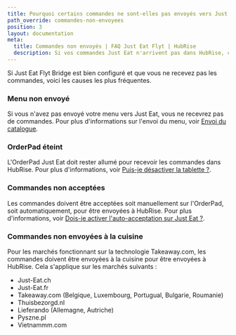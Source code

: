 ```yaml
---
title: Pourquoi certains commandes ne sont-elles pas envoyés vers Just Eat ?
path_override: commandes-non-envoyees
position: 3
layout: documentation
meta:
  title: Commandes non envoyés | FAQ Just Eat Flyt | HubRise
  description: Si vos commandes Just Eat n'arrivent pas dans HubRise, cette page explique les raisons possibles et les solutions.
---
```


Si Just Eat Flyt Bridge est bien configuré et que vous ne recevez pas les commandes, voici les causes les plus fréquentes.

### Menu non envoyé

Si vous n'avez pas envoyé votre menu vers Just Eat, vous ne recevrez pas de commandes. Pour plus d'informations sur l'envoi du menu, voir [Envoi du catalogue](/apps/just-eat-flyt/push-catalog).

### OrderPad éteint

L'OrderPad Just Eat doit rester allumé pour recevoir les commandes dans HubRise. Pour plus d'informations, voir [Puis-je désactiver la tablette ?](/apps/just-eat-flyt/faqs/turn-off-orderpad).

### Commandes non acceptées

Les commandes doivent être acceptées soit manuellement sur l'OrderPad, soit automatiquement, pour être envoyées à HubRise. Pour plus d'informations, voir [Dois-je activer l'auto-acceptation sur Just Eat ?](/apps/just-eat-flyt/faqs/auto-accept).

### Commandes non envoyées à la cuisine

Pour les marchés fonctionnant sur la technologie Takeaway.com, les commandes doivent être envoyées à la cuisine pour être envoyées à HubRise. Cela s'applique sur les marchés suivants :

- Just-Eat.ch
- Just-Eat.fr
- Takeaway.com (Belgique, Luxembourg, Portugual, Bulgarie, Roumanie)
- Thuisbezorgd.nl
- Lieferando (Allemagne, Autriche)
- Pyszne.pl
- Vietnammm.com
